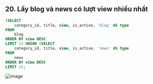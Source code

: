 ## 20. Lấy blog và news có lượt view nhiều nhất
```sql
(SELECT 
    category_id, title, view, is_active, 'blog' AS type
FROM
    blog
ORDER BY view DESC
LIMIT 1) UNION (SELECT 
    category_id, title, view, is_active, 'news' AS type
FROM
    news
ORDER BY view DESC
LIMIT 1);
```
![image](https://user-images.githubusercontent.com/40168893/42310304-44fe6b22-8065-11e8-9d86-4c262e61532e.png)